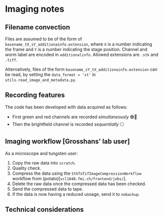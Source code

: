 # Imaging notes

## Filename convection
Files are assumed to be of the form of <code>basename_tX_sY_additionainfo.extension</code>, where <code>X</code> is a number indicating the frame and <code>Y</code> is a number indicating the stage position. Channel and worm label are encoded in <code>additionalinfo</code>. Allowed extensions are <code>.stk</code> and <code>.tiff</code>.

Alternatively, files of the form <code>basename_sY_tX_additionainfo.extension</code> can be read, by setting the <code>data_format = 'st'</code> in <code>utils.read_image_and_metadata.py</code>.

## Recording features
The code has been developed with data acquired as follows:
- First green and red channels are recorded _simultaneously_ 🟢🔴
- Then the brightfield channel is recorded _sequentially_ ⚪

## Imaging workflow \[Grosshans' lab user\]
As a microscope and tungsten user:
1. Copy the raw data into <code>scratch</code>.
2. Quality check.
3. Compress the data using the <code>StkToTifImageCompressionWorkflow</code> workflow from (potato)[<code>vcl1048.fmi.ch/frontend/jobs/</code>].
4. Delete the raw data once the compressed data has been checked.
5. Send the compressed data to tape.
6. If the data is now having a reduced ussage, send it to <code>nobackup</code>.

## Technical considerations
